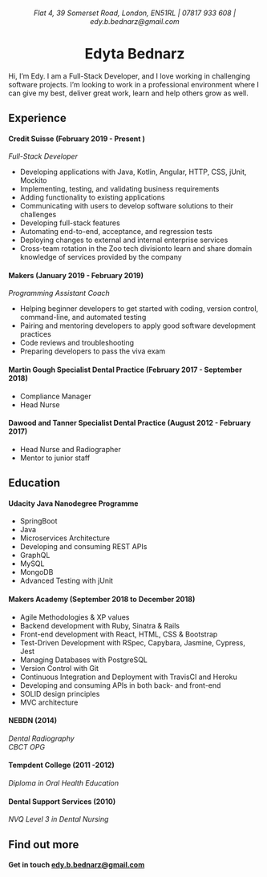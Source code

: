 
<h6 align='center'>Flat 4, 39 Somerset Road, London, EN51RL | 07817 933 608 | edy.b.bednarz@gmail.com
<h6>
 
<h1 align='center'> Edyta Bednarz </h1>


Hi, I’m Edy. I am a Full-Stack Developer, and I love working in challenging software projects. I’m looking to work in a professional environment where I can give my best, deliver great work, learn and help others grow as well.


## Experience

#### Credit Suisse (February 2019 - Present )<br>
*Full-Stack Developer*

* Developing applications with Java, Kotlin, Angular, HTTP, CSS, jUnit, Mockito
* Implementing, testing, and validating business requirements
* Adding functionality to existing applications 
* Communicating with users to develop software solutions to their challenges
* Developing full-stack features
* Automating end-to-end, acceptance, and regression tests
* Deploying changes to external and internal enterprise services
* Cross-team rotation in the Zoo tech divisionto learn and share domain knowledge of services provided by the company


#### Makers (January 2019 - February 2019)<br>
*Programming Assistant Coach*

* Helping beginner developers to get started with coding, version control, command-line, and automated testing
* Pairing and mentoring developers to apply good software development practices
* Code reviews and troubleshooting
* Preparing developers to pass the viva exam

#### Martin Gough Specialist Dental Practice (February 2017 - September 2018)<br>
* Compliance Manager
* Head Nurse

#### Dawood and Tanner Specialist Dental Practice (August 2012 - February 2017)<br>
* Head Nurse and Radiographer
* Mentor to junior staff


## Education
#### Udacity Java Nanodegree Programme  
* SpringBoot
* Java
* Microservices Architecture
* Developing and consuming REST APIs
* GraphQL
* MySQL
* MongoDB
* Advanced Testing with jUnit

#### Makers Academy (September 2018 to December 2018)
* Agile Methodologies & XP values
* Backend development with Ruby, Sinatra & Rails
* Front-end development with React, HTML, CSS & Bootstrap
* Test-Driven Development with RSpec, Capybara, Jasmine, Cypress, Jest
* Managing Databases with PostgreSQL
* Version Control with Git
* Continuous Integration and Deployment with TravisCI and Heroku
* Developing and consuming APIs in both back- and front-end
* SOLID design principles
* MVC architecture


#### NEBDN (2014) 
 *Dental Radiography*<br>
 *CBCT OPG* 
#### Tempdent College (2011 -2012)
*Diploma in Oral Health Education*
#### Dental Support Services (2010)
*NVQ Level 3 in Dental Nursing* 

## Find out more
#### Get in touch  edy.b.bednarz@gmail.com 
